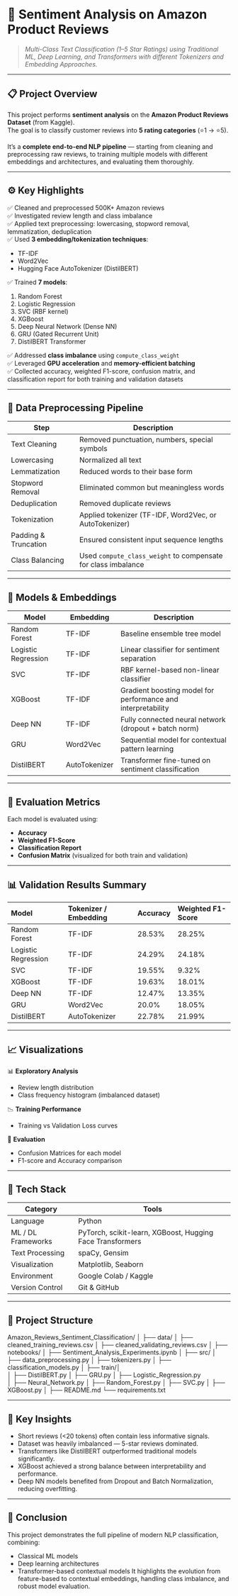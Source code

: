 # 🧠 Sentiment Analysis on Amazon Product Reviews
> *Multi-Class Text Classification (1–5 Star Ratings) using Traditional ML, Deep Learning, and Transformers with different Tokenizers and Embedding Approaches.*

---

## 📋 Project Overview

This project performs **sentiment analysis** on the **Amazon Product Reviews Dataset** (from Kaggle).  
The goal is to classify customer reviews into **5 rating categories** (⭐1 → ⭐5).

It’s a **complete end-to-end NLP pipeline** — starting from cleaning and preprocessing raw reviews, to training multiple models with different embeddings and architectures, and evaluating them thoroughly.

---

## ⚙️ Key Highlights

✅ Cleaned and preprocessed 500K+ Amazon reviews  
✅ Investigated review length and class imbalance  
✅ Applied text preprocessing: lowercasing, stopword removal, lemmatization, deduplication  
✅ Used **3 embedding/tokenization techniques**:
- TF-IDF  
- Word2Vec  
- Hugging Face AutoTokenizer (DistilBERT)

✅ Trained **7 models**:
1. Random Forest  
2. Logistic Regression  
3. SVC (RBF kernel)  
4. XGBoost  
5. Deep Neural Network (Dense NN)  
6. GRU (Gated Recurrent Unit)  
7. DistilBERT Transformer  

✅ Addressed **class imbalance** using `compute_class_weight`  
✅ Leveraged **GPU acceleration** and **memory-efficient batching**  
✅ Collected accuracy, weighted F1-score, confusion matrix, and classification report for both training and validation datasets  

---

## 🧹 Data Preprocessing Pipeline

| Step | Description |
|------|--------------|
| Text Cleaning | Removed punctuation, numbers, special symbols |
| Lowercasing | Normalized all text |
| Lemmatization | Reduced words to their base form |
| Stopword Removal | Eliminated common but meaningless words |
| Deduplication | Removed duplicate reviews |
| Tokenization | Applied tokenizer (TF-IDF, Word2Vec, or AutoTokenizer) |
| Padding & Truncation | Ensured consistent input sequence lengths |
| Class Balancing | Used `compute_class_weight` to compensate for class imbalance |

---

## 🧠 Models & Embeddings

| Model | Embedding | Description |
|--------|------------|-------------|
| Random Forest | TF-IDF | Baseline ensemble tree model |
| Logistic Regression | TF-IDF | Linear classifier for sentiment separation |
| SVC | TF-IDF | RBF kernel-based non-linear classifier |
| XGBoost | TF-IDF | Gradient boosting model for performance and interpretability |
| Deep NN | TF-IDF | Fully connected neural network (dropout + batch norm) |
| GRU | Word2Vec | Sequential model for contextual pattern learning |
| DistilBERT | AutoTokenizer | Transformer fine-tuned on sentiment classification |

---

## 🧾 Evaluation Metrics

Each model is evaluated using:
- **Accuracy**
- **Weighted F1-Score**
- **Classification Report**
- **Confusion Matrix** (visualized for both train and validation)

---

## 📊 Validation Results Summary

| Model | Tokenizer / Embedding | Accuracy | Weighted F1-Score |
|:------|:-----------------------|:----------|:-------------------|
| Random Forest | TF-IDF | 28.53% | 28.25% |
| Logistic Regression | TF-IDF | 24.29% | 24.18% |
| SVC | TF-IDF | 19.55% | 9.32% |
| XGBoost | TF-IDF | 19.63% | 18.01% |
| Deep NN | TF-IDF | 12.47% | 13.35% |
| GRU | Word2Vec | 20.0% | 18.05% |
| DistilBERT | AutoTokenizer | 22.78% | 21.99% |

---

## 📈 Visualizations

📊 **Exploratory Analysis**
- Review length distribution
- Class frequency histogram (imbalanced dataset)

📉 **Training Performance**
- Training vs Validation Loss curves

🧮 **Evaluation**
- Confusion Matrices for each model
- F1-score and Accuracy comparison

---

## 🧰 Tech Stack

| Category | Tools |
|-----------|-------|
| Language | Python |
| ML / DL Frameworks | PyTorch, scikit-learn, XGBoost, Hugging Face Transformers |
| Text Processing | spaCy, Gensim |
| Visualization | Matplotlib, Seaborn |
| Environment | Google Colab / Kaggle |
| Version Control | Git & GitHub |

---
## 💾 Project Structure


Amazon_Reviews_Sentiment_Classification/
│
├── data/
│   ├── cleaned_training_reviews.csv
│   ├── cleaned_validating_reviews.csv
│
├── notebooks/
│   ├── Sentiment_Analysis_Experiments.ipynb
│
├── src/
│   ├── data_preprocessing.py
│   ├── tokenizers.py
│   ├── classification_models.py
│   ├── train/│   
│       ├── DistilBERT.py
│       ├── GRU.py
│       ├── Logistic_Regression.py   
│       ├── Neural_Network.py
│       ├── Random_Forest.py
│       ├── SVC.py
│       ├── XGBoost.py
│
├── README.md
└── requirements.txt

---
## 🧩 Key Insights 

- Short reviews (<20 tokens) often contain less informative signals.
- Dataset was heavily imbalanced — 5-star reviews dominated.
- Transformers like DistilBERT outperformed traditional models significantly.
- XGBoost achieved a strong balance between interpretability and performance.
- Deep NN models benefited from Dropout and Batch Normalization, reducing overfitting.

---
## 🏁 Conclusion

This project demonstrates the full pipeline of modern NLP classification, combining:
- Classical ML models
- Deep learning architectures
- Transformer-based contextual models
It highlights the evolution from feature-based to contextual embeddings, handling class imbalance, and robust model evaluation.
